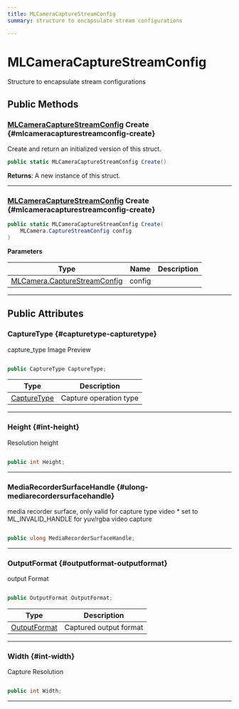 ```yaml
---
title: MLCameraCaptureStreamConfig
summary: structure to encapsulate stream configurations 

---
```


# MLCameraCaptureStreamConfig




Structure to encapsulate stream configurations   





## Public Methods

### [MLCameraCaptureStreamConfig](/unity-api/api/UnityEngine.XR.MagicLeap/MLCamera/NativeBindings/UnityEngine.XR.MagicLeap.MLCamera.NativeBindings.MLCameraCaptureStreamConfig.md) Create {#mlcameracapturestreamconfig-create}

Create and return an initialized version of this struct. 

```csharp
public static MLCameraCaptureStreamConfig Create()
```






**Returns**: A new instance of this struct.



-----------

### [MLCameraCaptureStreamConfig](/unity-api/api/UnityEngine.XR.MagicLeap/MLCamera/NativeBindings/UnityEngine.XR.MagicLeap.MLCamera.NativeBindings.MLCameraCaptureStreamConfig.md) Create {#mlcameracapturestreamconfig-create}

```csharp
public static MLCameraCaptureStreamConfig Create(
    MLCamera.CaptureStreamConfig config
)
```


**Parameters**

| Type | Name  | Description  | 
|--|--|--|
| [MLCamera.CaptureStreamConfig](/unity-api/api/UnityEngine.XR.MagicLeap/MLCamera/UnityEngine.XR.MagicLeap.MLCamera.CaptureStreamConfig.md) |config||






-----------

## Public Attributes

### CaptureType {#capturetype-capturetype}

capture&#95;type Image Preview 

```csharp

public CaptureType CaptureType;

```

| Type | Description  | 
|--|--|
| [CaptureType](/unity-api/api/UnityEngine.XR.MagicLeap/MLCamera/UnityEngine.XR.MagicLeap.MLCamera.md#enums-capturetype) | Capture operation type  |





-----------

### Height {#int-height}

Resolution height 

```csharp

public int Height;

```






-----------

### MediaRecorderSurfaceHandle {#ulong-mediarecordersurfacehandle}

media recorder surface, only valid for capture type video &#42; set to ML&#95;INVALID&#95;HANDLE for yuv/rgba video capture 

```csharp

public ulong MediaRecorderSurfaceHandle;

```






-----------

### OutputFormat {#outputformat-outputformat}

output Format 

```csharp

public OutputFormat OutputFormat;

```

| Type | Description  | 
|--|--|
| [OutputFormat](/unity-api/api/UnityEngine.XR.MagicLeap/MLCamera/UnityEngine.XR.MagicLeap.MLCamera.md#enums-outputformat) | Captured output format  |





-----------

### Width {#int-width}

Capture Resolution 

```csharp

public int Width;

```






-----------

